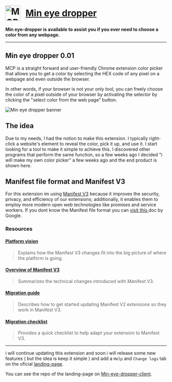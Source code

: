 <div align="left">
  <h1 style='display:flex;align-items:center;justify-content:start;gap:1rem;'>
  <img src="http://imgfz.com/i/9fsVoZY.png" alt="MCP Logo" width="47">
  <a href='https://touzand.github.io/eye-dropper-client/'>Min eye dropper</a>
  </h1>
  <strong>Min eye-dropper is available to assist you if you ever need to choose a color from any webpage.</strong>
</div>
<hr>

## Min eye dropper 0.01

MCP is a straight forward and user-friendly Chrome extension color picker that allows you to get a color by selecting the HEX code of any pixel on a webpage and even outside the browser.

In other words, if your browser is not your only tool, you can freely choose the color of a pixel outside of your browser by activating the selector by clicking the "select color from the web page" button.

![Min eye dropper banner](http://imgfz.com/i/g7hTxA3.png)

## The idea

Due to my needs, I had the notion to make this extension. I typically right-click a website's element to reveal the color, pick it up, and use it. I start looking for a tool to make it simple to achieve this. I discovered other programs that perform the same function, so a few weeks ago I decided "i will make my own color picker" a few weeks ago and the end product is shown here.

## Manifest file format and Manifest V3

For this extension im using [Manifest V3](https://developer.chrome.com/docs/extensions/mv3/intro/) because it improves the security, privacy, and efficiency of our extensions; additionally, it enables them to employ more modern open web technologies like promises and service workers. If you dont know the Manifest file format you can [ visit this ](https://developer.chrome.com/docs/extensions/mv3/manifest/) doc by Google.

### Resources

#### [ Platform vision ](https://developer.chrome.com/docs/extensions/mv3/intro/platform-vision/)

> Explains how the Manifest V3 changes fit into the big picture of where the platform is going.

#### [Overview of Manifest V3](https://developer.chrome.com/docs/extensions/mv3/intro/#:~:text=platform%20is%20going.-,Overview%20of%20Manifest%20V3,-Summarizes%20the%20technical)

> Summarizes the technical changes introduced with Manifest V3.

#### [Migration guide](https://developer.chrome.com/docs/extensions/mv3/intro/mv3-migration/)

> Describes how to get started updating Manifest V2 extensions so they work in Manifest V3.

#### [Migration checklist](https://developer.chrome.com/docs/extensions/mv3/mv3-migration-checklist/)

> Provides a quick checklist to help adapt your extension to Manifest V3.

<hr/>

i will continue updating this extension and soon i will release some new features ( but the idea is keep it simple ) and add a `Help` and `Change logs` tab on the oficial [landing-page](https://touzand.github.io/eye-dropper-client). 

You can see the repo of the landing-page on [Min-eye-dropper-client](https://github.com/touzand/eye-dropper-client).
